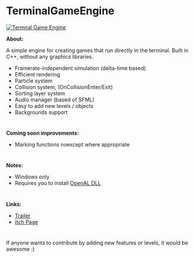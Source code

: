 # TerminalGameEngine

[![Termnal Game Engine](https://img.youtube.com/vi/TqpGVI95oNU/0.jpg)](https://www.youtube.com/watch?v=TqpGVI95oNU&ab_channel=Nicol%C3%B2Bertoli)

<b>About:</b>

A simple engine for creating games that run directly in the terminal. Built in C++, without any graphics libraries. 

- Framerate-independent simulation (delta-time based)
- Efficient rendering
- Particle system
- Collision system, (OnCollisionEnter/Exit)
- Sorting layer system
- Audio manager (based of SFML)
- Easy to add new levels / objects
- Backgrounds support

#
<b>Coming soon improvements:</b>
- Marking functions noexcept where appropriate

#
<b>Notes:</b>
- Windows only
- Requires you to install [OpenAL DLL](https://www.openal.org/downloads/)

#
<b>Links:</b>

- [Trailer](https://www.youtube.com/watch?v=TqpGVI95oNU&ab_channel=Nicol%C3%B2Bertoli)
- [Itch Page](https://nicobertoli.itch.io/terminal-game-engine-c)

#
If anyone wants to contribute by adding new features or levels, it would be awesome :)
